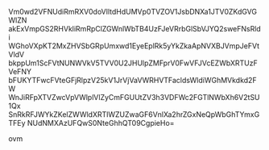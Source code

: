 Vm0wd2VFNUdiRmRXV0doVlltdHdUMVp0TVZOV1JsbDNXa1JTV0ZKdGVGWlZN
akExVmpGS2RHVkliRmRpClZGWnlWbTB4UzFJeVRrbGlSbVJYQ2sweFNsRldi
WGhoVXpKT2MxZHVSbGRpUmxwd1EyeEplRk5yYkZkaApNVXBJVmpJeFVtVldV
bkppUm1ScFVtNUNWVkV5TVV0U2JHUlpZMFprV0FwVFJVcEZWbXRTUzFVeFNY
bFUKYTFwcFVteGFjRlpzV25kV1JrVjVaVWRHVTFacldsWldiWGhMVkdkd2FW
WnJiRFpXTVZwcVpVWlplVlZyCmFGUUtZV3h3VDFWc2FGTlNWbXh6V2tSU1Qx
SnRkRFJWYkZKelZWWldXRTlWZUZwaGF6VnlXa2hrZGxNeQpWbGhTYmxGTFEy
NUdNMXAzUFQwS0NteGhhQT09CgpieHo=

ovm